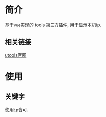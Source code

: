 # 简介
基于`vue`实现的 tools 第三方插件, 用于显示本机ip.  

## 相关链接
[utools官网](https://u.tools/)  

# 使用
## 关键字
使用`ip`皆可.